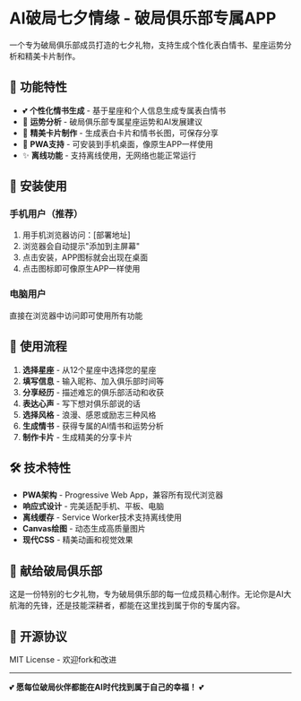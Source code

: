 # AI破局七夕情缘 - 破局俱乐部专属APP

一个专为破局俱乐部成员打造的七夕礼物，支持生成个性化表白情书、星座运势分析和精美卡片制作。

## 🎨 功能特性

- 💕 **个性化情书生成** - 基于星座和个人信息生成专属表白情书
- 🌟 **运势分析** - 破局俱乐部专属星座运势和AI发展建议  
- 🎨 **精美卡片制作** - 生成表白卡片和情书长图，可保存分享
- 📱 **PWA支持** - 可安装到手机桌面，像原生APP一样使用
- ✨ **离线功能** - 支持离线使用，无网络也能正常运行

## 📱 安装使用

### 手机用户（推荐）
1. 用手机浏览器访问：[部署地址]
2. 浏览器会自动提示"添加到主屏幕"
3. 点击安装，APP图标就会出现在桌面
4. 点击图标即可像原生APP一样使用

### 电脑用户
直接在浏览器中访问即可使用所有功能

## 🎁 使用流程

1. **选择星座** - 从12个星座中选择您的星座
2. **填写信息** - 输入昵称、加入俱乐部时间等
3. **分享经历** - 描述难忘的俱乐部活动和收获
4. **表达心声** - 写下想对俱乐部说的话
5. **选择风格** - 浪漫、感恩或励志三种风格
6. **生成情书** - 获得专属的AI情书和运势分析
7. **制作卡片** - 生成精美的分享卡片

## 🛠️ 技术特性

- **PWA架构** - Progressive Web App，兼容所有现代浏览器
- **响应式设计** - 完美适配手机、平板、电脑
- **离线缓存** - Service Worker技术支持离线使用
- **Canvas绘图** - 动态生成高质量图片
- **现代CSS** - 精美动画和视觉效果

## 💝 献给破局俱乐部

这是一份特别的七夕礼物，专为破局俱乐部的每一位成员精心制作。无论你是AI大航海的先锋，还是技能深耕者，都能在这里找到属于你的专属内容。

## 📄 开源协议

MIT License - 欢迎fork和改进

---

💕 **愿每位破局伙伴都能在AI时代找到属于自己的幸福！** 💕